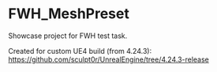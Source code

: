 # FWH_MeshPreset
Showcase project for FWH test task.

Created for custom UE4 build (from 4.24.3): https://github.com/sculpt0r/UnrealEngine/tree/4.24.3-release
